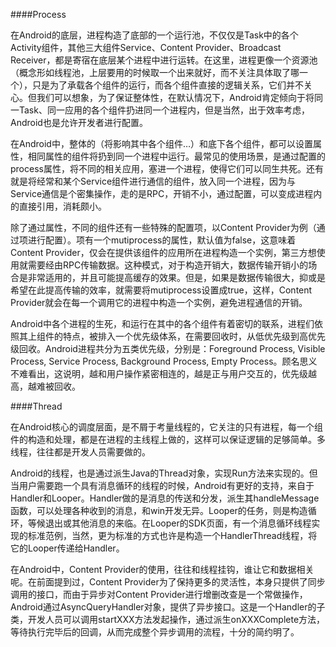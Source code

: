 ####Process

在Android的底层，进程构造了底部的一个运行池，不仅仅是Task中的各个Activity组件，其他三大组件Service、Content Provider、Broadcast Receiver，都是寄宿在底层某个进程中进行运转。在这里，进程更像一个资源池（概念形如线程池，上层要用的时候取一个出来就好，而不关注具体取了哪一个），只是为了承载各个组件的运行，而各个组件直接的逻辑关系，它们并不关心。但我们可以想象，为了保证整体性，在默认情况下，Android肯定倾向于将同一Task、同一应用的各个组件扔进同一个进程内，但是当然，出于效率考虑，Android也是允许开发者进行配置。

在Android中，整体的<application>（将影响其中各个组件…）和底下各个组件，都可以设置<process>属性，相同<process>属性的组件将扔到同一个进程中运行。最常见的使用场景，是通过配置<application>的process属性，将不同的相关应用，塞进一个进程，使得它们可以同生共死。还有就是将经常和某个Service组件进行通信的组件，放入同一个进程，因为与Service通信是个密集操作，走的是RPC，开销不小，通过配置，可以变成进程内的直接引用，消耗颇小。

除了通过<process>属性，不同的组件还有一些特殊的配置项，以Content Provider为例（通过<provider>项进行配置）。<provider>项有一个mutiprocess的属性，默认值为false，这意味着Content Provider，仅会在提供该组件的应用所在进程构造一个实例，第三方想使用就需要经由RPC传输数据。这种模式，对于构造开销大，数据传输开销小的场合是非常适用的，并且可能提高缓存的效果。但是，如果是数据传输很大，抑或是希望在此提高传输的效率，就需要将mutiprocess设置成true，这样，Content Provider就会在每一个调用它的进程中构造一个实例，避免进程通信的开销。

Android中各个进程的生死，和运行在其中的各个组件有着密切的联系，进程们依照其上组件的特点，被排入一个优先级体系，在需要回收时，从低优先级到高优先级回收。Android进程共分为五类优先级，分别是：Foreground Process, Visible Process, Service Process, Background Process, Empty Process。顾名思义不难看出，这说明，越和用户操作紧密相连的，越是正与用户交互的，优先级越高，越难被回收。

####Thread


在Android核心的调度层面，是不屑于考量线程的，它关注的只有进程，每一个组件的构造和处理，都是在进程的主线程上做的，这样可以保证逻辑的足够简单。多线程，往往都是开发人员需要做的。

Android的线程，也是通过派生Java的Thread对象，实现Run方法来实现的。但当用户需要跑一个具有消息循环的线程的时候，Android有更好的支持，来自于Handler和Looper。Handler做的是消息的传送和分发，派生其handleMessage函数，可以处理各种收到的消息，和win开发无异。Looper的任务，则是构造循环，等候退出或其他消息的来临。在Looper的SDK页面，有一个消息循环线程实现的标准范例，当然，更为标准的方式也许是构造一个HandlerThread线程，将它的Looper传递给Handler。

在Android中，Content Provider的使用，往往和线程挂钩，谁让它和数据相关呢。在前面提到过，Content Provider为了保持更多的灵活性，本身只提供了同步调用的接口，而由于异步对Content Provider进行增删改查是一个常做操作，Android通过AsyncQueryHandler对象，提供了异步接口。这是一个Handler的子类，开发人员可以调用startXXX方法发起操作，通过派生onXXXComplete方法，等待执行完毕后的回调，从而完成整个异步调用的流程，十分的简约明了。
